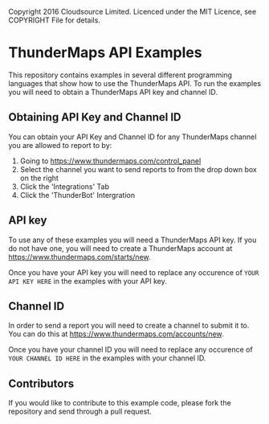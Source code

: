 Copyright 2016 Cloudsource Limited. Licenced under the MIT Licence, see COPYRIGHT File for details.

ThunderMaps API Examples
========================

This repository contains examples in several different programming languages that show how to use the ThunderMaps API. To run the examples you will need to obtain a ThunderMaps API key and channel ID.

Obtaining API Key and Channel ID
-------
You can obtain your API Key and Channel ID for any ThunderMaps channel you are allowed to report to by:
1. Going to https://www.thundermaps.com/control_panel 
1. Select the channel you want to send reports to from the drop down box on the right
1. Click the 'Integrations' Tab
1. Click the 'ThunderBot' Intergration


API key
-------

To use any of these examples you will need a ThunderMaps API key. If you do not have one, you will need to create a ThunderMaps account at https://www.thundermaps.com/starts/new. 

Once you have your API key you will need to replace any occurence of `YOUR API KEY HERE` in the examples with your API key.

Channel ID
----------

In order to send a report you will need to create a channel to submit it to. You can do this at https://www.thundermaps.com/accounts/new.

Once you have your channel ID you will need to replace any occurence of `YOUR CHANNEL ID HERE` in the examples with your channel ID.

Contributors
----------

If you would like to contribute to this example code, please fork the repository and send through a pull request.
